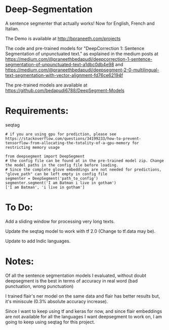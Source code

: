 # Deep-Segmentation
A sentence segmenter that actually works! Now for English, French and Italian.

The Demo is available at http://bpraneeth.com/projects

The code and pre-trained models for "DeepCorrection 1: Sentence Segmentation of unpunctuated text." as explained in the medium posts at https://medium.com/@praneethbedapudi/deepcorrection-1-sentence-segmentation-of-unpunctuated-text-a1dbc0db4e98 and
https://medium.com/@praneethbedapudi/deepsegment-2-0-multilingual-text-segmentation-with-vector-alignment-fd76ce62194f


The pre-trained models are available at https://github.com/bedapudi6788/DeepSegment-Models


# Requirements:
seqtag

```
# if you are using gpu for prediction, please see https://stackoverflow.com/questions/34199233/how-to-prevent-tensorflow-from-allocating-the-totality-of-a-gpu-memory for restricting memory usage

from deepsegment import DeepSegment
# the config file can be found at in the pre-trained model zip. Change the model paths in the config file before loading. 
# Since the complete glove embeddings are not needed for predictions, "glove_path" can be left empty in config file
segmenter = DeepSegment('path_to_config')
segmenter.segment('I am Batman i live in gotham')
['I am Batman', 'i live in gotham']
```

# To Do:
Add a sliding window for processing very long texts.

Update the seqtag model to work with tf 2.0 (Change to tf.data may be).

Update to add Indic languages.


# Notes:
Of all the sentence segmentation models I evaluated, without doubt deepsegment is the best in terms of accuracy in real word (bad punctuation, wrong punctuation)

I trained flair's ner model on the same data and flair has better results but, it's miniscule (0.3% absolute accuracy increase).

Since I want to keep using tf and keras for now, and since flair embeddings are not available for all the languages I want deepsegment to work on, I am going to keep using seqtag for this project.
